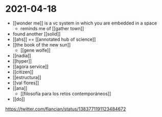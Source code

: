 # 2021-04-18

- [[wonder me]] is a vc system in which you are embedded in a space
  - reminds me of [[gather town]]
- found another [[solid]]
- [[ahs]] == [[annotated hub of science]]
- [[the book of the new sun]]
  - [[gene wolfe]]
- [[nadia]]
- [[hyper]]
- [[agora service]]
- [[citizen]]
- [[estructura]]
- [[val flores]]
- [[ana]]
  - [[filosofía para los retos contemporáneos]]
- [[do]]

https://twitter.com/flancian/status/1383771191123484672